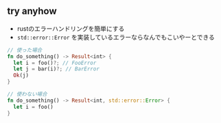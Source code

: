try anyhow
---

- rustのエラーハンドリングを簡単にする
- `std::error::Error` を実装しているエラーならなんでもこいやーとできる

```rs
// 使った場合
fn do_something() -> Result<int> {
  let i = foo()?; // FooError
  let j = bar(i)?; // BarError
  Ok(j)
}

// 使わない場合
fn do_something() -> Result<int, std::error::Error> {
  let i = foo()
}
```

